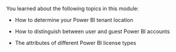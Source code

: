 You learned about the following topics in this module:

- How to determine your Power BI tenant location

- How to distinguish between user and guest Power BI accounts

- The attributes of different Power BI license types

